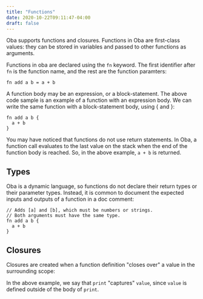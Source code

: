 ```yaml
---
title: "Functions"
date: 2020-10-22T09:11:47-04:00
draft: false
---
```


Oba supports functions and closures. Functions in Oba are first-class values:
they can be stored in variables and passed to other functions as arguments.

Functions in oba are declared using the `fn` keyword. The first identifier after
`fn` is the function name, and the rest are the function paramters:

```
fn add a b = a + b
```

A function body may be an expression, or a block-statement. The above code
sample is an example of a function with an expression body. We can write the
same function with a block-statement body, using { and }:

```
fn add a b {
  a + b
}
```

You may have noticed that functions do not use return statements. In Oba,
a function call evaluates to the last value on the stack when the end of the
function body is reached. So, in the above example, `a + b` is returned.


## Types

Oba is a dynamic language, so functions do not declare their return types or
their parameter types. Instead, it is common to document the expected inputs
and outputs of a function in a doc comment:

```
// Adds [a] and [b], which must be numbers or strings.
// Both arguments must have the same type.
fn add a b {
  a + b
}
```

## Closures

Closures are created when a function definition "closes over" a value in the
surrounding scope:

<!-- example closure -->

In the above example, we say that `print` "captures" `value`, since `value` is
defined outside of the body of `print`.

